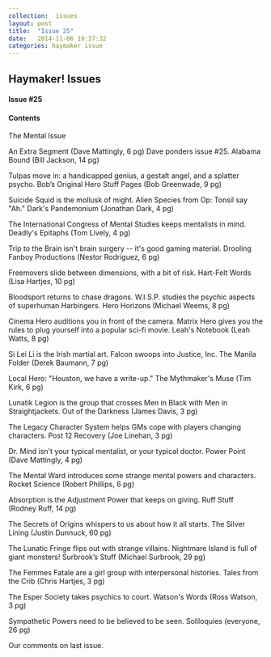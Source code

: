 ```yaml
---
collection:  issues
layout: post
title:  "Issue 25"
date:   2014-11-06 19:37:32
categories: haymaker issue
---
```


<h2>Haymaker! Issues</h2>

<h4>Issue #25</h4>

<h4>Contents</h4>

The Mental Issue

An Extra Segment (Dave Mattingly, 6 pg)
Dave ponders issue #25.
Alabama Bound (Bill Jackson, 14 pg)

Tulpas move in: a handicapped genius, a gestalt angel, and a splatter psycho.
Bob’s Original Hero Stuff Pages (Bob Greenwade, 9 pg)

Suicide Squid is the mollusk of might.
Alien Species from Op: Tonsil say "Ah."
Dark's Pandemonium (Jonathan Dark, 4 pg)

The International Congress of Mental Studies keeps mentalists in mind.
Deadly's Epitaphs (Tom Lively, 4 pg)

Trip to the Brain isn't brain surgery -- it's good gaming material.
Drooling Fanboy Productions (Nestor Rodriguez, 6 pg)

Freemovers slide between dimensions, with a bit of risk.
Hart-Felt Words (Lisa Hartjes, 10 pg)

Bloodsport returns to chase dragons.
W.I.S.P. studies the psychic aspects of superhuman Harbingers.
Hero Horizons (Michael Weems, 8 pg)

Cinema Hero auditions you in front of the camera.
Matrix Hero gives you the rules to plug yourself into a popular sci-fi movie.
Leah's Notebook (Leah Watts, 8 pg)

Si Lei Li is the Irish martial art.
Falcon swoops into Justice, Inc.
The Manila Folder (Derek Baumann, 7 pg)

Local Hero: "Houston, we have a write-up."
The Mythmaker's Muse (Tim Kirk, 6 pg)

Lunatik Legion is the group that crosses Men in Black with Men in Straightjackets.
Out of the Darkness (James Davis, 3 pg)

The Legacy Character System helps GMs cope with players changing characters.
Post 12 Recovery (Joe Linehan, 3 pg)

Dr. Mind isn't your typical mentalist, or your typical doctor.
Power Point (Dave Mattingly, 4 pg)

The Mental Ward introduces some strange mental powers and characters.
Rocket Science (Robert Phillips, 6 pg)

Absorption is the Adjustment Power that keeps on giving.
Ruff Stuff (Rodney Ruff, 14 pg)

The Secrets of Origins whispers to us about how it all starts.
The Silver Lining (Justin Dunnuck, 60 pg)

The Lunatic Fringe flips out with strange villains.
Nightmare Island is full of giant monsters!
Surbrook’s Stuff (Michael Surbrook, 29 pg)

The Femmes Fatale are a girl group with interpersonal histories.
Tales from the Crib (Chris Hartjes, 3 pg)

The Esper Society takes psychics to court.
Watson's Words (Ross Watson, 3 pg)

Sympathetic Powers need to be believed to be seen.
Soliloquies (everyone, 26 pg)

Our comments on last issue.
